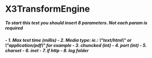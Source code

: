 # X3TransformEngine

<h5>To start this test you should insert 8 parameters.
Not each param is required<h5>
-   1. Max test time (millis)
-   2. Media type: ie.: \"text/html\" or \"application/pdf\" for example
-   3. chuncked (int)
-   4. port (int)
-   5. charset
-   6. inet
-   7. if http
-   8. log folder